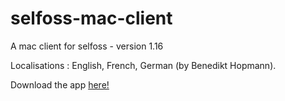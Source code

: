 # selfoss-mac-client
A mac client for selfoss - version 1.16

Localisations :
English, French, German (by Benedikt Hopmann).

Download the app [here!](https://github.com/dimitrifontaine/selfoss-mac-client/raw/master/Selfoss.zip)

